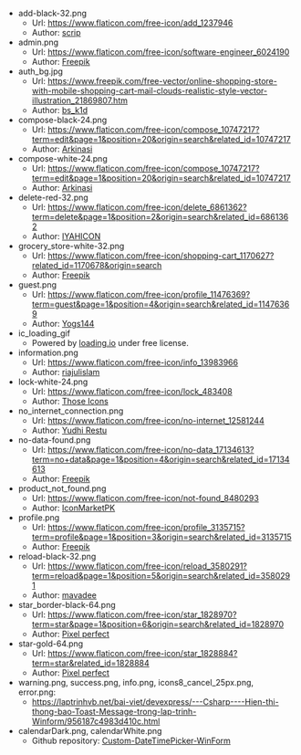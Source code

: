 - add-black-32.png
	- Url: https://www.flaticon.com/free-icon/add_1237946
	- Author: [scrip](https://www.flaticon.com/authors/srip)
- admin.png
	- Url: https://www.flaticon.com/free-icon/software-engineer_6024190
	- Author: [Freepik](https://www.flaticon.com/authors/freepik)
- auth_bg.jpg
	- Url: https://www.freepik.com/free-vector/online-shopping-store-with-mobile-shopping-cart-mail-clouds-realistic-style-vector-illustration_21869807.htm
	- Author: [bs_k1d](https://www.freepik.com/author/bsk1d)
- compose-black-24.png
	- Url: https://www.flaticon.com/free-icon/compose_10747217?term=edit&page=1&position=20&origin=search&related_id=10747217
	- Author: [Arkinasi](https://www.flaticon.com/authors/arkinasi)
- compose-white-24.png
	- Url: https://www.flaticon.com/free-icon/compose_10747217?term=edit&page=1&position=20&origin=search&related_id=10747217
	- Author: [Arkinasi](https://www.flaticon.com/authors/arkinasi)
- delete-red-32.png
	- Url: https://www.flaticon.com/free-icon/delete_6861362?term=delete&page=1&position=2&origin=search&related_id=6861362
	- Author: [IYAHICON](https://www.flaticon.com/authors/iyahicon)
- grocery_store-white-32.png
	- Url: https://www.flaticon.com/free-icon/shopping-cart_1170627?related_id=1170678&origin=search
	- Author: [Freepik](https://www.flaticon.com/authors/freepik)
- guest.png
	- Url: https://www.flaticon.com/free-icon/profile_11476369?term=guest&page=1&position=4&origin=search&related_id=11476369
	- Author: [Yogs144](https://www.flaticon.com/authors/yogs144)
- ic_loading_gif
	- Powered by [loading.io](https://loading.io/) under free license.
- information.png
	- Url: https://www.flaticon.com/free-icon/info_13983966
	- Author: [riajulislam](https://www.flaticon.com/authors/riajulislam)
- lock-white-24.png
	- Url: https://www.flaticon.com/free-icon/lock_483408
	- Author: [Those Icons](https://www.flaticon.com/authors/those-icons)
- no_internet_connection.png
	- Url: https://www.flaticon.com/free-icon/no-internet_12581244
	- Author: [Yudhi Restu](https://www.flaticon.com/authors/yudhi-restu)
- no-data-found.png
	- Url: https://www.flaticon.com/free-icon/no-data_17134613?term=no+data&page=1&position=4&origin=search&related_id=17134613
	- Author: [Freepik](https://www.flaticon.com/authors/freepik)
- product_not_found.png
	- Url: https://www.flaticon.com/free-icon/not-found_8480293
	- Author: [IconMarketPK](https://www.flaticon.com/authors/iconmarketpk)
- profile.png
	- Url: https://www.flaticon.com/free-icon/profile_3135715?term=profile&page=1&position=3&origin=search&related_id=3135715
	- Author: [Freepik](https://www.flaticon.com/authors/freepik)
- reload-black-32.png
	- Url: https://www.flaticon.com/free-icon/reload_3580291?term=reload&page=1&position=5&origin=search&related_id=3580291
	- Author: [mavadee](https://www.flaticon.com/authors/mavadee)
- star_border-black-64.png
	- Url: https://www.flaticon.com/free-icon/star_1828970?term=star&page=1&position=6&origin=search&related_id=1828970
	- Author: [Pixel perfect](https://www.flaticon.com/authors/pixel-perfect)
- star-gold-64.png
	- Url: https://www.flaticon.com/free-icon/star_1828884?term=star&related_id=1828884
	- Author: [Pixel perfect](https://www.flaticon.com/authors/pixel-perfect)
- warning.png, success.png, info.png, icons8_cancel_25px.png, error.png:
	- https://laptrinhvb.net/bai-viet/devexpress/---Csharp----Hien-thi-thong-bao-Toast-Message-trong-lap-trinh-Winform/956187c4983d410c.html
- calendarDark.png, calendarWhite.png
	- Github repository: [Custom-DateTimePicker-WinForm](https://github.com/RJCodeAdvance/Custom-DateTimePicker-WinForm/tree/main)